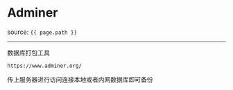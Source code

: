# Adminer

source: `{{ page.path }}`

---
数据库打包工具

```
https://www.adminer.org/
```

传上服务器进行访问连接本地或者内网数据库即可备份